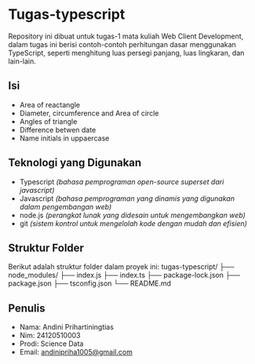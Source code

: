 # Tugas-typescript

Repository ini dibuat untuk tugas-1 mata kuliah Web Client Development, dalam tugas ini berisi contoh-contoh perhitungan dasar menggunakan TypeScript, seperti menghitung luas persegi panjang, luas lingkaran, dan lain-lain.

## Isi 
- Area of reactangle
- Diameter, circumference and Area of circle
- Angles of triangle
- Difference betwen date
- Name initials in uppaercase

## Teknologi yang Digunakan
- Typescript *(bahasa pemprograman open-source superset dari javascript)*
- Javascript *(bahasa pemprograman yang dinamis yang digunakan dalam pengembangan web)*
- node.js *(perangkat lunak yang didesain untuk mengembangkan web)*
- git *(sistem kontrol untuk mengelolah kode dengan mudah dan efisien)*


## Struktur Folder
Berikut adalah struktur folder dalam proyek ini:
tugas-typescript/
├── node_modules/
├── index.js
├── index.ts
├── package-lock.json
├── package.json
├── tsconfig.json
└── README.md

## Penulis
- Nama: Andini Prihartiningtias
- Nim: 24120510003
- Prodi: Science Data
- Email: andinipriha1005@gmail.com



